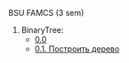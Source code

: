 BSU FAMCS (3 sem)

1. BinaryTree:
   * [0.0](https://github.com/vbobovoz/Algorithms-and-Data-Structures/blob/main/BinaryTree/0.0.cpp "0.0")  
   * [0.1. Построить дерево](https://github.com/vbobovoz/Algorithms-and-Data-Structures/blob/main/BinaryTree/0.1.%20%D0%9F%D0%BE%D1%81%D1%82%D1%80%D0%BE%D0%B8%D1%82%D1%8C%20%D0%B4%D0%B5%D1%80%D0%B5%D0%B2%D0%BE.cpp "0.1. Построить дерево")
